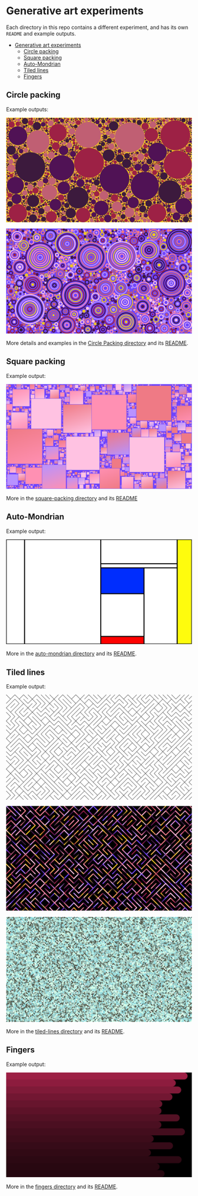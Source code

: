 # Generative art experiments

Each directory in this repo contains a different experiment, and has its own `README` and example outputs.

- [Generative art experiments](#generative-art-experiments)
  - [Circle packing](#circle-packing)
  - [Square packing](#square-packing)
  - [Auto-Mondrian](#auto-mondrian)
  - [Tiled lines](#tiled-lines)
  - [Fingers](#fingers)

## Circle packing

Example outputs:

![](circle-packing/images/circle-pack-palette1-1.jpg)

![](circle-packing/images/circle-pack-concentric-random-colors-6.jpg)

More details and examples in the [Circle Packing directory](https://github.com/anaulin/generative-art/tree/master/circle-packing) and its [README](circle-packing/README.md).

## Square packing

Example output:

![](square-packing/images/linear-gradient-2.png)

More in the [square-packing directory](https://github.com/anaulin/generative-art/tree/master/square-packing/) and its [README](square-packing/README.md)


## Auto-Mondrian

Example output:

![](auto-mondrian/output-1.png)

More in the [auto-mondrian directory](https://github.com/anaulin/generative-art/tree/master/auto-mondrian/) and its [README](auto-mondrian/README.md).


## Tiled lines

Example output:

![](tiled-lines/output-3.png)

![](tiled-lines/output-100-dark-bg.png)

![](tiled-lines/output-1-color.png)

More in the [tiled-lines directory](https://github.com/anaulin/generative-art/tree/master/tiled-lines/) and its [README](tiled-lines/README.md).

## Fingers

Example output:

![](fingers/output.png)

More in the [fingers directory](https://github.com/anaulin/generative-art/tree/master/fingers/) and its [README](fingers/README.md).
